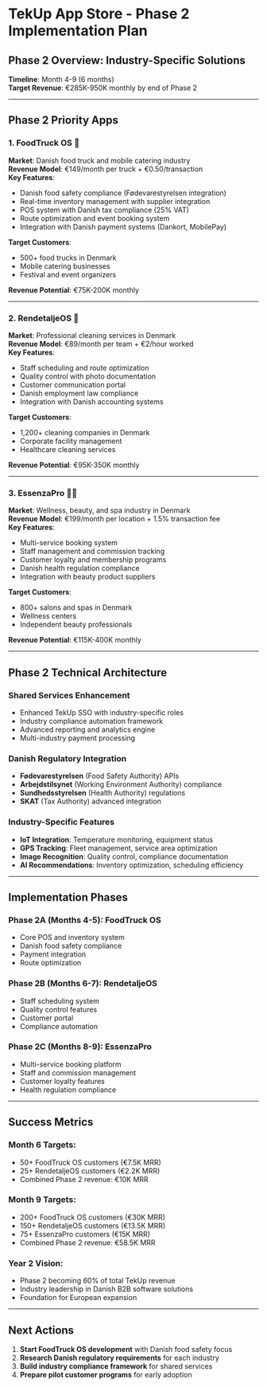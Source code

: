 # TekUp App Store - Phase 2 Implementation Plan

## Phase 2 Overview: Industry-Specific Solutions
**Timeline**: Month 4-9 (6 months)  
**Target Revenue**: €285K-950K monthly by end of Phase 2

---

## Phase 2 Priority Apps

### **1. FoodTruck OS** 🚚
**Market**: Danish food truck and mobile catering industry  
**Revenue Model**: €149/month per truck + €0.50/transaction  
**Key Features**:
- Danish food safety compliance (Fødevarestyrelsen integration)
- Real-time inventory management with supplier integration
- POS system with Danish tax compliance (25% VAT)
- Route optimization and event booking system
- Integration with Danish payment systems (Dankort, MobilePay)

**Target Customers**:
- 500+ food trucks in Denmark
- Mobile catering businesses
- Festival and event organizers

**Revenue Potential**: €75K-200K monthly

---

### **2. RendetaljeOS** 🧹
**Market**: Professional cleaning services in Denmark  
**Revenue Model**: €89/month per team + €2/hour worked  
**Key Features**:
- Staff scheduling and route optimization
- Quality control with photo documentation
- Customer communication portal
- Danish employment law compliance
- Integration with Danish accounting systems

**Target Customers**:
- 1,200+ cleaning companies in Denmark
- Corporate facility management
- Healthcare cleaning services

**Revenue Potential**: €95K-350K monthly

---

### **3. EssenzaPro** 💆‍♀️
**Market**: Wellness, beauty, and spa industry in Denmark  
**Revenue Model**: €199/month per location + 1.5% transaction fee  
**Key Features**:
- Multi-service booking system
- Staff management and commission tracking
- Customer loyalty and membership programs
- Danish health regulation compliance
- Integration with beauty product suppliers

**Target Customers**:
- 800+ salons and spas in Denmark
- Wellness centers
- Independent beauty professionals

**Revenue Potential**: €115K-400K monthly

---

## Phase 2 Technical Architecture

### **Shared Services Enhancement**
- Enhanced TekUp SSO with industry-specific roles
- Industry compliance automation framework
- Advanced reporting and analytics engine
- Multi-industry payment processing

### **Danish Regulatory Integration**
- **Fødevarestyrelsen** (Food Safety Authority) APIs
- **Arbejdstilsynet** (Working Environment Authority) compliance
- **Sundhedsstyrelsen** (Health Authority) regulations
- **SKAT** (Tax Authority) advanced integration

### **Industry-Specific Features**
- **IoT Integration**: Temperature monitoring, equipment status
- **GPS Tracking**: Fleet management, service area optimization  
- **Image Recognition**: Quality control, compliance documentation
- **AI Recommendations**: Inventory optimization, scheduling efficiency

---

## Implementation Phases

### **Phase 2A (Months 4-5): FoodTruck OS**
- Core POS and inventory system
- Danish food safety compliance
- Payment integration
- Route optimization

### **Phase 2B (Months 6-7): RendetaljeOS** 
- Staff scheduling system
- Quality control features
- Customer portal
- Compliance automation

### **Phase 2C (Months 8-9): EssenzaPro**
- Multi-service booking platform
- Staff and commission management
- Customer loyalty features
- Health regulation compliance

---

## Success Metrics

### **Month 6 Targets**:
- 50+ FoodTruck OS customers (€7.5K MRR)
- 25+ RendetaljeOS customers (€2.2K MRR)
- Combined Phase 2 revenue: €10K MRR

### **Month 9 Targets**:
- 200+ FoodTruck OS customers (€30K MRR)
- 150+ RendetaljeOS customers (€13.5K MRR)
- 75+ EssenzaPro customers (€15K MRR)
- Combined Phase 2 revenue: €58.5K MRR

### **Year 2 Vision**:
- Phase 2 becoming 60% of total TekUp revenue
- Industry leadership in Danish B2B software solutions
- Foundation for European expansion

---

## Next Actions
1. **Start FoodTruck OS development** with Danish food safety focus
2. **Research Danish regulatory requirements** for each industry
3. **Build industry compliance framework** for shared services
4. **Prepare pilot customer programs** for early adoption

